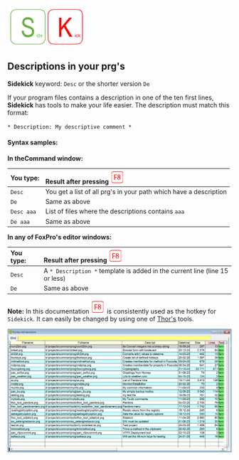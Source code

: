 [![Sidekick](Images/SKLogo.png)](../README.md)


## Descriptions in your prg's

**Sidekick** keyword: `Desc` or the shorter version `De`

If your program files contains a description in one of the ten first lines, **Sidekick** has tools to make your life easier. The description must match this format:  

`* Description: My descriptive comment *`

#### Syntax samples: 

**In theCommand window:**  

|You type: |  Result after pressing ![`F8`](Images/F8.png)|
|:--|:----------------------|
| `Desc`  | You get a list of all prg's in your path which have a description|  
| `De`  | Same as above|  
|`Desc aaa` |  List of files where the descriptions contains `aaa`|
| `De aaa`  | Same as above|  
  
**In any of FoxPro's editor windows:** 

|You type:  |  Result after pressing ![`F8`](Images/F8.png)|
|:--|:----------------------|
|`Desc` | A `* Description *` template is added in the current line (line 15 or less)|
| `De`  | Same as above|  



**Note:** In this documentation ![`F8`](Images/F8.png) is consistently used as the hotkey for `Sidekick`. It can easily be changed by using one of [Thor's](https://github.com/VFPX/Thor) tools. 

![Desc](Images/skdesc.png)
